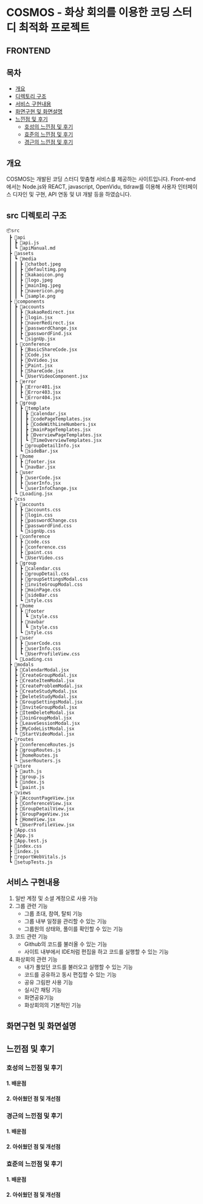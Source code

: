 # COSMOS - 화상 회의를 이용한 코딩 스터디 최적화 프로젝트

## FRONTEND

## 목차

- [개요](#개요)
- [디렉토리 구조](#src-디렉토리-구조)
- [서비스 구현내용](#서비스-구현내용)
- [화면구현 및 화면설명](#화면구현-및-화면설명)
- [느낀점 및 후기](#느낀점-및-후기)
  - [호성의 느낀점 및 후기](#호성의-느낀점-및-후기)
  - [효준의 느낀점 및 후기](#효준의-느낀점-및-후기)
  - [경근의 느낀점 및 후기](#경근의-느낀점-및-후기)


## 개요
COSMOS는 개발된 코딩 스터디 맞춤형 서비스를 제공하는 사이트입니다. Front-end에서는 Node.js와 REACT, javascript, OpenVidu, tldraw를 이용해 사용자 인터페이스 디자인 및 구현, API 연동 및 UI 개발 등을 하였습니다.

## src 디렉토리 구조
```
📦src
 ┣ 📂api
 ┃ ┣ 📜api.js
 ┃ ┗ 📜apiManual.md
 ┣ 📂assets
 ┃ ┗ 📂media
 ┃ ┃ ┣ 📜chatbot.jpeg
 ┃ ┃ ┣ 📜defaultimg.png
 ┃ ┃ ┣ 📜kakaoicon.png
 ┃ ┃ ┣ 📜logo.jpeg
 ┃ ┃ ┣ 📜mainImg.jpeg
 ┃ ┃ ┣ 📜navericon.png
 ┃ ┃ ┗ 📜sample.png
 ┣ 📂components
 ┃ ┣ 📂accounts
 ┃ ┃ ┣ 📜kakaoRedirect.jsx
 ┃ ┃ ┣ 📜login.jsx
 ┃ ┃ ┣ 📜naverRedirect.jsx
 ┃ ┃ ┣ 📜passwordChange.jsx
 ┃ ┃ ┣ 📜passwordFind.jsx
 ┃ ┃ ┗ 📜signUp.jsx
 ┃ ┣ 📂conference
 ┃ ┃ ┣ 📜BasicShareCode.jsx
 ┃ ┃ ┣ 📜Code.jsx
 ┃ ┃ ┣ 📜OvVideo.jsx
 ┃ ┃ ┣ 📜Paint.jsx
 ┃ ┃ ┣ 📜ShareCode.jsx
 ┃ ┃ ┗ 📜UserVideoComponent.jsx
 ┃ ┣ 📂error
 ┃ ┃ ┣ 📜Error401.jsx
 ┃ ┃ ┣ 📜Error403.jsx
 ┃ ┃ ┗ 📜Error404.jsx
 ┃ ┣ 📂group
 ┃ ┃ ┣ 📂template
 ┃ ┃ ┃ ┣ 📜calendar.jsx
 ┃ ┃ ┃ ┣ 📜codePageTemplates.jsx
 ┃ ┃ ┃ ┣ 📜CodeWithLineNumbers.jsx
 ┃ ┃ ┃ ┣ 📜mainPageTemplates.jsx
 ┃ ┃ ┃ ┣ 📜OverviewPageTemplates.jsx
 ┃ ┃ ┃ ┗ 📜TimeOverviewTemplates.jsx
 ┃ ┃ ┣ 📜groupDetailInfo.jsx
 ┃ ┃ ┗ 📜sideBar.jsx
 ┃ ┣ 📂home
 ┃ ┃ ┣ 📜footer.jsx
 ┃ ┃ ┗ 📜navBar.jsx
 ┃ ┣ 📂user
 ┃ ┃ ┣ 📜userCode.jsx
 ┃ ┃ ┣ 📜userInfo.jsx
 ┃ ┃ ┗ 📜userInfoChange.jsx
 ┃ ┗ 📜Loading.jsx
 ┣ 📂css
 ┃ ┣ 📂accounts
 ┃ ┃ ┣ 📜accounts.css
 ┃ ┃ ┣ 📜login.css
 ┃ ┃ ┣ 📜passwordChange.css
 ┃ ┃ ┣ 📜passwordFind.css
 ┃ ┃ ┗ 📜signUp.css
 ┃ ┣ 📂conference
 ┃ ┃ ┣ 📜code.css
 ┃ ┃ ┣ 📜conference.css
 ┃ ┃ ┣ 📜paint.css
 ┃ ┃ ┗ 📜UserVideo.css
 ┃ ┣ 📂group
 ┃ ┃ ┣ 📜calendar.css
 ┃ ┃ ┣ 📜groupDetail.css
 ┃ ┃ ┣ 📜groupSettingsModal.css
 ┃ ┃ ┣ 📜inviteGroupModal.css
 ┃ ┃ ┣ 📜mainPage.css
 ┃ ┃ ┣ 📜sideBar.css
 ┃ ┃ ┗ 📜style.css
 ┃ ┣ 📂home
 ┃ ┃ ┣ 📂footer
 ┃ ┃ ┃ ┗ 📜style.css
 ┃ ┃ ┣ 📂navbar
 ┃ ┃ ┃ ┗ 📜style.css
 ┃ ┃ ┗ 📜style.css
 ┃ ┣ 📂user
 ┃ ┃ ┣ 📜userCode.css
 ┃ ┃ ┣ 📜userInfo.css
 ┃ ┃ ┗ 📜UserProfileView.css
 ┃ ┗ 📜Loading.css
 ┣ 📂modals
 ┃ ┣ 📜CalendarModal.jsx
 ┃ ┣ 📜CreateGroupModal.jsx
 ┃ ┣ 📜CreateItemModal.jsx
 ┃ ┣ 📜CreateProblemModal.jsx
 ┃ ┣ 📜CreateStudyModal.jsx
 ┃ ┣ 📜DeleteStudyModal.jsx
 ┃ ┣ 📜GroupSettingsModal.jsx
 ┃ ┣ 📜InviteGroupModal.jsx
 ┃ ┣ 📜ItemDeleteModal.jsx
 ┃ ┣ 📜JoinGroupModal.jsx
 ┃ ┣ 📜LeaveSessionModal.jsx
 ┃ ┣ 📜MyCodeListModal.jsx
 ┃ ┗ 📜StartVideoModal.jsx
 ┣ 📂routes
 ┃ ┣ 📜conferenceRoutes.js
 ┃ ┣ 📜groupRoutes.js
 ┃ ┣ 📜homeRoutes.js
 ┃ ┗ 📜userRouters.js
 ┣ 📂store
 ┃ ┣ 📜auth.js
 ┃ ┣ 📜group.js
 ┃ ┣ 📜index.js
 ┃ ┗ 📜paint.js
 ┣ 📂views
 ┃ ┣ 📜AccountPageView.jsx
 ┃ ┣ 📜ConferenceView.jsx
 ┃ ┣ 📜GroupDetailView.jsx
 ┃ ┣ 📜GroupPageView.jsx
 ┃ ┣ 📜HomeView.jsx
 ┃ ┗ 📜UserProfileView.jsx
 ┣ 📜App.css
 ┣ 📜App.js
 ┣ 📜App.test.js
 ┣ 📜index.css
 ┣ 📜index.js
 ┣ 📜reportWebVitals.js
 ┗ 📜setupTests.js
 ```


## 서비스 구현내용
1. 일반 계정 및 소셜 계정으로 사용 가능
2. 그룹 관련 기능
    - 그룹 초대, 참여, 탈퇴 기능
    - 그룹 내부 일정을 관리할 수 있는 기능
    - 그룹원의 상태와, 풀이를 확인할 수 있는 기능
3. 코드 관련 기능
    - Github의 코드를 불러올 수 있는 기능
    - 사이트 내부에서 IDE처럼 편집을 하고 코드를 실행할 수 있는 기능
4. 화상회의 관련 기능
    - 내가 풀었던 코드를 불러오고 실행할 수 있는 기능
    - 코드를 공유하고 동시 편집할 수 있는 기능
    - 공유 그림판 사용 기능
    - 실시간 채팅 기능
    - 화면공유기능
    - 화상회의의 기본적인 기능

## 화면구현 및 화면설명


## 느낀점 및 후기
### 호성의 느낀점 및 후기
#### 1. 배운점
#### 2. 아쉬웠던 점 및 개선점

### 경근의 느낀점 및 후기
#### 1. 배운점
#### 2. 아쉬웠던 점 및 개선점

### 효준의 느낀점 및 후기
#### 1. 배운점
#### 2. 아쉬웠던 점 및 개선점
